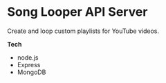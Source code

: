 # Song Looper API Server

Create and loop custom playlists for YouTube videos.

**Tech**
* node.js
* Express
* MongoDB